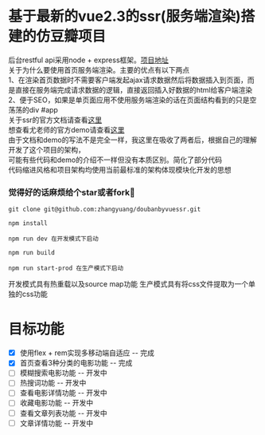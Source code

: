 # 基于最新的vue2.3的ssr(服务端渲染)搭建的仿豆瓣项目
后台restful api采用node + express框架。[项目地址](https://github.com/zhangyuang/MyDouBanApi)
<br>
关于为什么要使用首页服务端渲染。主要的优点有以下两点
<br>
1、在渲染首页数据时不需要客户端发起ajax请求数据然后将数据插入到页面，而是直接在服务端完成请求数据的逻辑，直接返回插入好数据的html给客户端渲染
<br>
2、便于SEO，如果是单页面应用不使用服务端渲染的话在页面结构看到的只是空荡荡的div #app
<br>
关于ssr的官方文档请查看[这里](https://ssr.vuejs.org/zh/)
<br>
想查看尤老师的官方demo请查看[这里](https://github.com/vuejs/vue-hackernews-2.0/)
<br>
由于文档和demo的写法不是完全一样，我这里在吸收了两者后，根据自己的理解开发了这个项目的架构，
<br>
可能有些代码和demo的介绍不一样但没有本质区别。简化了部分代码
<br>
代码缩进风格和项目架构均使用当前最标准的架构体现模块化开发的思想
###  觉得好的话麻烦给个star或者fork🤔
```
git clone git@github.com:zhangyuang/doubanbyvuessr.git

npm install

npm run dev 在开发模式下启动

npm run build

npm run start-prod 在生产模式下启动
```
开发模式具有热重载以及source map功能
生产模式具有将css文件提取为一个单独的css功能

# 目标功能
- [x] 使用flex + rem实现多移动端自适应 -- 完成
- [x] 首页查看3种分类的电影功能 -- 完成
- [ ] 模糊搜索电影功能 -- 开发中
- [ ] 热搜词功能 -- 开发中
- [ ] 查看电影详情功能 -- 开发中
- [ ] 收藏电影功能 -- 开发中
- [ ] 查看文章列表功能 -- 开发中
- [ ] 文章详情功能 -- 开发中